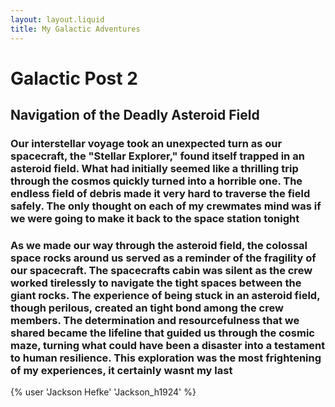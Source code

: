 ```yaml
---
layout: layout.liquid
title: My Galactic Adventures
---
```


# Galactic Post 2 #
## Navigation of the Deadly Asteroid Field ##
### Our interstellar voyage took an unexpected turn as our spacecraft, the "Stellar Explorer," found itself trapped in an asteroid field. What had initially seemed like a thrilling trip through the cosmos quickly turned into a horrible one. The endless field of debris made it very hard to traverse the field safely. The only thought on each of my crewmates mind was if we were going to make it back to the space station tonight ###

### As we made our way through the asteroid field, the colossal space rocks around us served as a reminder of the fragility of our spacecraft. The spacecrafts cabin was silent as the crew worked tirelessly to navigate the tight spaces between the giant rocks. The experience of being stuck in an asteroid field, though perilous, created an tight bond among the crew members. The determination and resourcefulness that we shared became the lifeline that guided us through the cosmic maze, turning what could have been a disaster into a testament to human resilience. This exploration was the most frightening of my experiences, it certainly wasnt my last ###
{% user 'Jackson Hefke' 'Jackson_h1924' %}